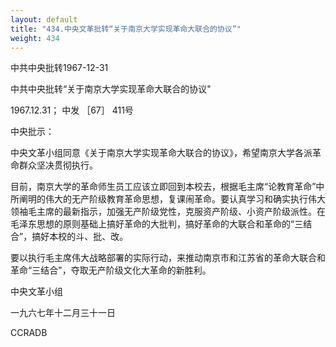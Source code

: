 ```yaml
---
layout: default
title: "434.中央文革批转“关于南京大学实现革命大联合的协议”"
weight: 434
---
```


中共中央批转1967-12-31

中共中央批转“关于南京大学实现革命大联合的协议"

1967.12.31； 中发 ［67］ 411号

中央批示：

中央文革小组同意《关于南京大学实现革命大联合的协议》，希望南京大学各派革命群众坚决贯彻执行。

目前，南京大学的革命师生员工应该立即回到本校去，根据毛主席“论教育革命”中所阐明的伟大的无产阶级教育革命思想，复课闹革命。要认真学习和确实执行伟大领袖毛主席的最新指示，加强无产阶级党性，克服资产阶级、小资产阶级派性。在毛泽东思想的原则基础上搞好革命的大批判，搞好革命的大联合和革命的“三结合”，搞好本校的斗、批、改。

要以执行毛主席伟大战略部署的实际行动，来推动南京市和江苏省的革命大联合和革命“三结合"，夺取无产阶级文化大革命的新胜利。

中央文革小组

一九六七年十二月三十一日

CCRADB


